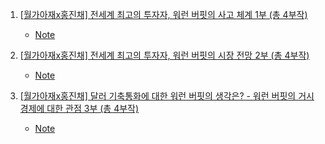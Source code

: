 1. [[월가아재x홍진채] 전세계 최고의 투자자, 워런 버핏의 사고 체계 1부 (총 4부작)](https://youtu.be/xvKtOlJIw2M)
    - [Note](./Note/워런버핏_사고체계_1부.md)

2. [[월가아재x홍진채] 전세계 최고의 투자자, 워런 버핏의 시장 전망 2부 (총 4부작)](https://youtu.be/LK7lE00_480)
    - [Note](./Note/워런버핏_사고체계_2부.md)

3. [[월가아재x홍진채] 달러 기축통화에 대한 워런 버핏의 생각은? - 워런 버핏의 거시경제에 대한 관점 3부 (총 4부작)](https://youtu.be/8CTAb6-1U4E) 
    - [Note](./Note/워런버핏_사고체계_3부.md)